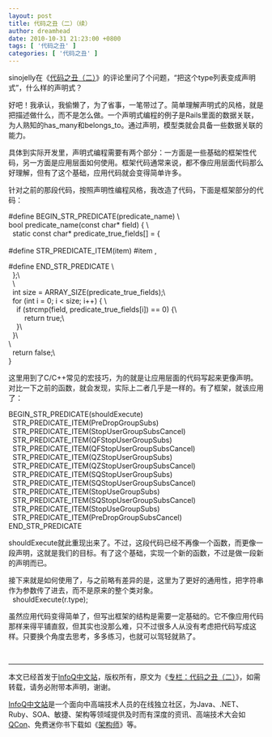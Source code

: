 ```yaml
---
layout: post
title: 代码之丑（二）（续）
author: dreamhead
date: 2010-10-31 21:23:00 +0800
tags: [ '代码之丑' ]
categories: [ '代码之丑' ]
---
```


sinojelly在《[代码之丑（二）](http://dreamhead.blogbus.com/logs/81144620.html)》的评论里问了个问题，“把这个type列表变成声明式”，什么样的声明式？  
  
好吧！我承认，我偷懒了，为了省事，一笔带过了。简单理解声明式的风格，就是把描述做什么，而不是怎么做。一个声明式编程的例子是Rails里面的数据关联，为人熟知的has\_many和belongs\_to。通过声明，模型类就会具备一些数据关联的能力。  
  
具体到实际开发里，声明式编程需要有两个部分：一方面是一些基础的框架性代码，另一方面是应用层面如何使用。框架代码通常来说，都不像应用层面代码那么好理解，但有了这个基础，应用代码就会变得简单许多。  
  
针对之前的那段代码，按照声明性编程风格，我改造了代码，下面是框架部分的代码：  
  
#define BEGIN\_STR\_PREDICATE(predicate\_name) \  
bool predicate\_name(const char\* field) { \  
&nbsp; static const char\* predicate\_true\_fields[] = {  
&nbsp;&nbsp;&nbsp;   
#define STR\_PREDICATE\_ITEM(item) #item ,  
  
#define END\_STR\_PREDICATE \  
&nbsp; };\  
&nbsp; \  
&nbsp; int size = ARRAY\_SIZE(predicate\_true\_fields);\  
&nbsp; for (int i = 0; i \< size; i++) { \  
&nbsp;&nbsp;&nbsp; if (strcmp(field, predicate\_true\_fields[i]) == 0) {\  
&nbsp;&nbsp;&nbsp; &nbsp;&nbsp;&nbsp; return true;\  
&nbsp;&nbsp;&nbsp; }\  
&nbsp; }\  
\  
&nbsp; return false;\  
}  
  
这里用到了C/C++常见的宏技巧，为的就是让应用层面的代码写起来更像声明。对比一下之前的函数，就会发现，实际上二者几乎是一样的。有了框架，就该应用了：  
  
BEGIN\_STR\_PREDICATE(shouldExecute)  
&nbsp; STR\_PREDICATE\_ITEM(PreDropGroupSubs)  
&nbsp; STR\_PREDICATE\_ITEM(StopUserGroupSubsCancel)  
&nbsp; STR\_PREDICATE\_ITEM(QFStopUserGroupSubs)  
&nbsp; STR\_PREDICATE\_ITEM(QFStopUserGroupSubsCancel)  
&nbsp; STR\_PREDICATE\_ITEM(QZStopUserGroupSubs)  
&nbsp; STR\_PREDICATE\_ITEM(QZStopUserGroupSubsCancel)  
&nbsp; STR\_PREDICATE\_ITEM(SQStopUserGroupSubs)  
&nbsp; STR\_PREDICATE\_ITEM(SQStopUserGroupSubsCancel)  
&nbsp; STR\_PREDICATE\_ITEM(StopUseGroupSubs)  
&nbsp; STR\_PREDICATE\_ITEM(SQStopUserGroupSubsCancel)  
&nbsp; STR\_PREDICATE\_ITEM(StopUseGroupSubs)  
&nbsp; STR\_PREDICATE\_ITEM(PreDropGroupSubsCancel)  
END\_STR\_PREDICATE  
  
shouldExecute就此重现出来了。不过，这段代码已经不再像一个函数，而更像一段声明，这就是我们的目标。有了这个基础，实现一个新的函数，不过是做一段新的声明而已。

接下来就是如何使用了，与之前略有差异的是，这里为了更好的通用性，把字符串作为参数传了进去，而不是原来的整个类对象。  
&nbsp; shouldExecute(r.type);  
  
虽然应用代码变得简单了，但写出框架的结构是需要一定基础的。它不像应用代码那样来得平铺直叙，但其实也没那么难，只不过很多人从没有考虑把代码写成这样。只要换个角度去思考，多多练习，也就可以驾轻就熟了。

&nbsp;

* * *

本文已经首发于[InfoQ中文站](http://www.infoq.com/cn)，版权所有，原文为《[专栏：代码之丑（二）](http://www.infoq.com/cn/news/2010/11/ugly-code-2)》，如需转载，请务必附带本声明，谢谢。

[InfoQ中文站](http://www.infoq.com/cn)是一个面向中高端技术人员的在线独立社区，为Java、.NET、Ruby、SOA、敏捷、架构等领域提供及时而有深度的资讯、高端技术大会如[QCon](http://www.qconbeijing.com/)、免费迷你书下载如《[架构师](http://www.infoq.com/cn/architect)》等。


